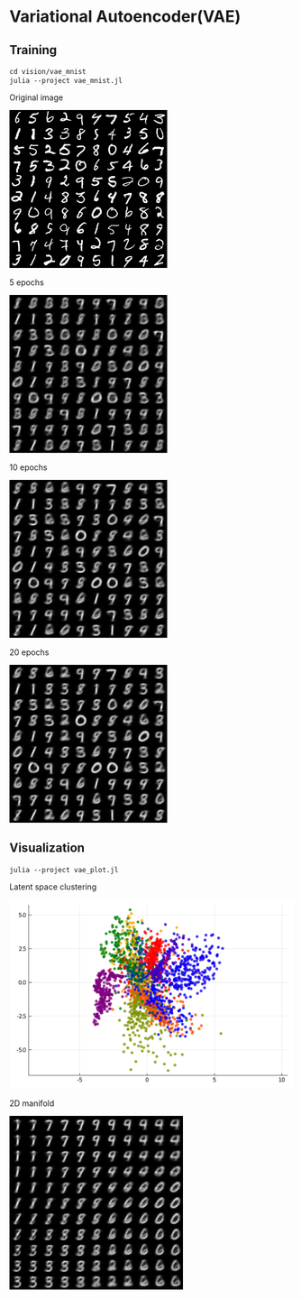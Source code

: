 # Variational Autoencoder(VAE)

## Training
```shell
cd vision/vae_mnist
julia --project vae_mnist.jl
```

Original image

![Original](docs/original.png)

5 epochs

![5 epochs](docs/epoch_5.png)

10 epochs

![10 epochs](docs/epoch_10.png)

20 epochs

![10 epochs](docs/epoch_20.png)

## Visualization
```shell
julia --project vae_plot.jl
```
Latent space clustering

![Clustering](docs/clustering.png)

2D manifold

![Manifold](docs/manifold.png)